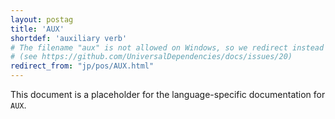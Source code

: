 ```yaml
---
layout: postag
title: 'AUX'
shortdef: 'auxiliary verb'
# The filename "aux" is not allowed on Windows, so we redirect instead
# (see https://github.com/UniversalDependencies/docs/issues/20)
redirect_from: "jp/pos/AUX.html"
---
```


This document is a placeholder for the language-specific documentation
for `AUX`.

